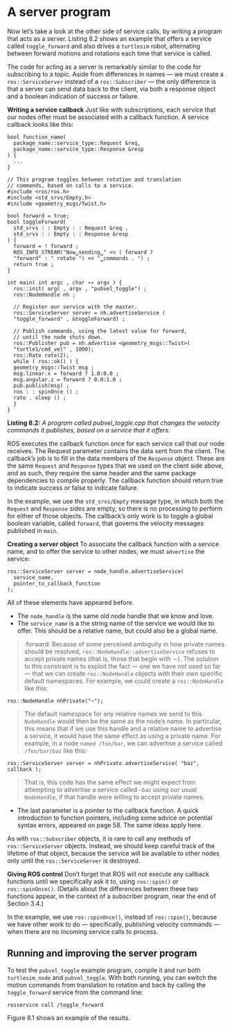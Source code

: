 # A server program

Now let’s take a look at the other side of service calls, by writing a program that acts as a
server. Listing 8.2 shows an example that offers a service called `toggle_forward` and also
drives a `turtlesim` robot, alternating between forward motions and rotations each time
that service is called.

The code for acting as a server is remarkably similar to the code for subscribing to a
topic. Aside from differences in names — we must create a `ros::ServiceServer` instead of a
`ros::Subscriber` — the only difference is that a server can send data back to the client, via
both a response object and a boolean indication of success or failure.

**Writing a service callback** Just like with subscriptions, each service that our nodes offer
must be associated with a callback function. A service callback looks like this:

```
bool function_name(
  package_name::service_type::Request &req,
  package_name::service_type::Response &resp
) {
  ...
}
```

```
// This program toggles between rotation and translation
// commands, based on calls to a service.
#include <ros/ros.h>
#include <std_srvs/Empty.h>
#include <geometry_msgs/Twist.h>

bool forward = true;
bool toggleForward(
  std_srvs : : Empty : : Request &req ,
  std_srvs : : Empty : : Response &resp
) {
  forward = ! forward ;
  ROS_INFO_STREAM("Now␣sending␣" << ( forward ?
  "forward" : " rotate ") << "␣commands . ") ;
  return true ;
}

int main( int argc , char ∗∗ argv ) {
  ros::init( argc , argv , "pubvel_toggle") ;
  ros::NodeHandle nh ;

  // Register our service with the master.
  ros::ServiceServer server = nh.advertiseService (
  "toggle_forward" , &toggleForward) ;

  // Publish commands, using the latest value for forward,
  // until the node shuts down.
  ros::Publisher pub = nh.advertise <geometry_msgs::Twist>(
  "turtle1/cmd_vel" , 1000);
  ros::Rate rate(2);
  while ( ros::ok() ) {
  geometry_msgs::Twist msg ;
  msg.linear.x = forward ? 1.0:0.0 ;
  msg.angular.z = forward ? 0.0:1.0 ;
  pub.publish(msg) ;
  ros : : spinOnce () ;
  rate . sleep () ;
  }
}
```
**Listing 8.2:** *A program called  pubvel_toggle.cpp that changes the velocity commands it
publishes, based on a service that it offers.*

ROS executes the callback function once for each service call that our node receives. The
Request parameter contains the data sent from the client. The callback’s job is to fill in
the data members of the `Response` object. These are the same `Request` and `Response`
types that we used on the client side above, and as such, they require the same header and
the same package dependencies to compile properly. The callback function should return
true to indicate success or false to indicate failure.

In the example, we use the `std_srvs/Empty` message type, in which both the `Request`
and `Response` sides are empty, so there is no processing to perform for either of those
objects. The callback’s only work is to toggle a global boolean variable, called `forward`,
that governs the velocity messages published in `main`.

**Creating a server object** To associate the callback function with a service name, and to
offer the service to other nodes, we must `advertise` the service:

```
ros::ServiceServer server = node_handle.advertiseService(
  service_name,
  pointer_to_callback_function
);
```

All of these elements have appeared before.

- The `node_handle` is the same old node handle that we know and love.
- The `service_name` is a the string name of the service we would like to offer. This
should be a relative name, but could also be a global name.

> :forward: Because of some perceived ambiguity in how private names should be resolved,
`ros::NodeHandle::advertiseService` refuses to accept private names
(that is, those that begin with ∼). The solution to this constraint is to exploit
the fact — one we have not used so far — that we can create `ros::NodeHandle`
objects with their own specific default namespaces. For example, we could
create a `ros::NodeHandle` like this:
```
ros::NodeHandle nhPrivate("∼");
```
> The default namespace for any relative names we send to this `NodeHandle`
would then be the same as the node’s name. In particular, this means that if
we use this handle and a relative name to advertise a service, it would have the
same effect as using a private name. For example, in a node `named /foo/bar`,
we can advertise a service called `/foo/bar/baz` like this:
```
ros::ServiceServer server = nhPrivate.advertiseService( "baz", callback );
```
> That is, this code has the same effect we might expect from attempting to
advertise a service called `∼baz` using our usual `NodeHandle`, if that handle
were willing to accept private names.

- The last parameter is a pointer to the callback function. A quick introduction to
function pointers, including some advice on potential syntax errors, appeared on
page 58. The same ideas apply here.

As with `ros::Subscriber` objects, it is rare to call any methods of `ros::ServiceServer` objects.
Instead, we should keep careful track of the lifetime of that object, because the service will
be available to other nodes only until the `ros::ServiceServer` is destroyed.

**Giving ROS control** Don’t forget that ROS will not execute any callback functions until we
specifically ask it to, using `ros::spin()` or `ros::spinOnce()`. (Details about the differences
between these two functions appear, in the context of a subscriber program, near the end
of Section 3.4.)

In the example, we use `ros::spinOnce()`, instead of `ros::spin()`, because we have other
work to do — specifically, publishing velocity commands — when there are no incoming service calls to process.

## Running and improving the server program

To test the `pubvel_toggle` example program, compile it and run both `turtlesim_node`
and `pubvel_toggle`. With both running, you can switch the motion commands from
translation to rotation and back by calling the `toggle_forward` service from the command
line:
```
rosservice call /toggle_forward
```
Figure 8.1 shows an example of the results.


